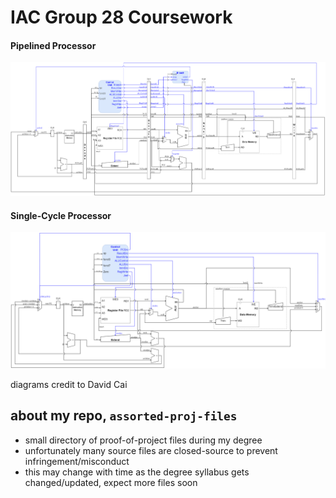 # IAC Group 28 Coursework

#### Pipelined Processor

![](/y2-riscv/images/RISCV-2.png "Our pipelined processor")

#### Single-Cycle Processor

![](/y2-riscv/images/RISCV-1.png "Our single-cycle processor")

diagrams credit to David Cai

## about my repo, `assorted-proj-files`

- small directory of proof-of-project files during my degree
- unfortunately many source files are closed-source to prevent infringement/misconduct
- this may change with time as the degree syllabus gets changed/updated, expect more files soon
